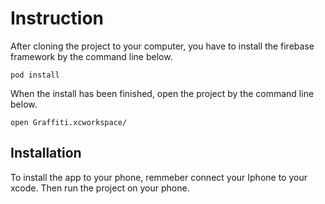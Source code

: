 # Instruction

After cloning the project to your computer, you have to install the firebase framework by the command line below.

``` 
pod install
```

When the install has been finished, open the project by the command line below.
```
open Graffiti.xcworkspace/
```

## Installation

To install the app to your phone, remmeber connect your Iphone to your xcode.
Then run the project on your phone.
